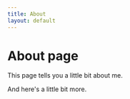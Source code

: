 ```yaml
---
title: About
layout: default
---
```


# About page

This page tells you a little bit about me.

And here's a little bit more.